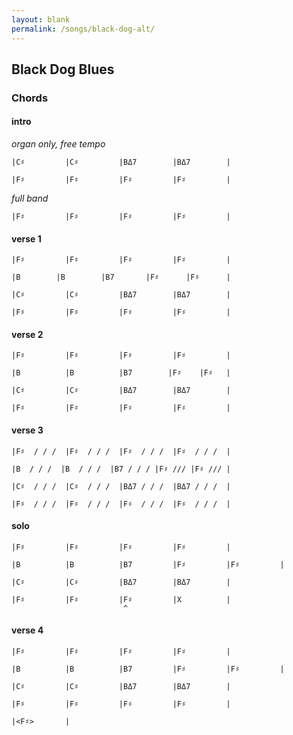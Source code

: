 ```yaml
---
layout: blank
permalink: /songs/black-dog-alt/
---
```


Black Dog Blues
---------------

### Chords ###

#### intro

*organ only, free tempo*

    |C♯         |C♯         |BΔ7        |BΔ7        |

    |F♯         |F♯         |F♯         |F♯         |

*full band*

    |F♯         |F♯         |F♯         |F♯         |

#### verse 1

    |F♯         |F♯         |F♯         |F♯         |

    |B        |B        |B7       |F♯      |F♯      |

    |C♯         |C♯         |BΔ7        |BΔ7        |

    |F♯         |F♯         |F♯         |F♯         |

#### verse 2

    |F♯         |F♯         |F♯         |F♯         |

    |B          |B          |B7        |F♯    |F♯   |

    |C♯         |C♯         |BΔ7        |BΔ7        |

    |F♯         |F♯         |F♯         |F♯         |

#### verse 3

    |F♯  / / /  |F♯  / / /  |F♯  / / /  |F♯  / / /  |

    |B  / / /  |B  / / /  |B7 / / / |F♯ /// |F♯ /// |

    |C♯  / / /  |C♯  / / /  |BΔ7 / / /  |BΔ7 / / /  |

    |F♯  / / /  |F♯  / / /  |F♯  / / /  |F♯  / / /  |

#### solo

    |F♯         |F♯         |F♯         |F♯         |

    |B          |B          |B7         |F♯         |F♯         |

    |C♯         |C♯         |BΔ7        |BΔ7        |

    |F♯         |F♯         |F♯         |X          |
                             ^
#### verse 4

    |F♯         |F♯         |F♯         |F♯         |

    |B          |B          |B7         |F♯         |F♯         |

    |C♯         |C♯         |BΔ7        |BΔ7        |

    |F♯         |F♯         |F♯         |F♯         |

    |<F♯>       |
